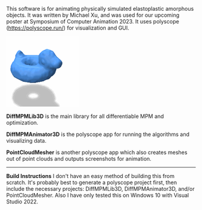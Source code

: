 This software is for animating physically simulated elastoplastic amorphous objects. It was written by Michael Xu, and was used for our upcoming poster at Symposium of Computer Animation 2023. It uses polyscope (https://polyscope.run/) for visualization and GUI. 

![gif](bob-to-spot.gif)

**DiffMPMLib3D** is the main library for all differentiable MPM and optimization.

**DiffMPMAnimator3D** is the polyscope app for running the algorithms and visualizing data.

**PointCloudMesher** is another polyscope app which also creates meshes out of point clouds and outputs screenshots for animation.

_____
**Build Instructions**
I don't have an easy method of building this from scratch. It's probably best to generate a polyscope project first, then include the necessary projects: DiffMPMLib3D, DiffMPMAnimator3D, and/or PointCloudMesher. Also I have only tested this on Windows 10 with Visual Studio 2022.